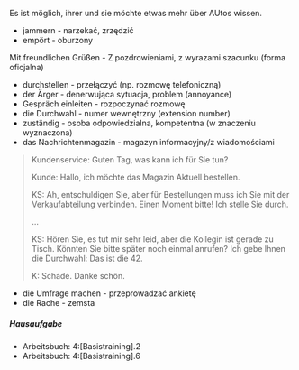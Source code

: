 Es ist möglich, ihrer   und sie möchte etwas mehr über AUtos wissen.

* jammern - narzekać, zrzędzić
* empört - oburzony

Mit freundlichen Grüßen - Z pozdrowieniami, z wyrazami szacunku (forma oficjalna)

* durchstellen - przełączyć (np. rozmowę telefoniczną)
* der Ärger - denerwująca sytuacja, problem (annoyance)
* Gespräch einleiten - rozpoczynać rozmowę
* die Durchwahl - numer wewnętrzny (extension number)
* zuständig - osoba odpowiedzialna, kompetentna (w znaczeniu wyznaczona)
* das Nachrichtenmagazin - magazyn informacyjny/z wiadomościami

>	Kundenservice: Guten Tag, was kann ich für Sie tun?
>
>	Kunde: Hallo, ich möchte das Magazin Aktuell bestellen.
>
>	KS: Ah, entschuldigen Sie, aber für Bestellungen muss ich Sie mit der Verkaufabteilung verbinden. Einen Moment bitte! Ich stelle Sie durch.
>
>	...
>
>	KS: Hören Sie, es tut mir sehr leid, aber die Kollegin ist gerade zu Tisch. Könnten Sie bitte später noch einmal anrufen? Ich gebe Ihnen die Durchwahl: Das ist die 42.
>
>	K: Schade. Danke schön.

* die Umfrage machen - przeprowadzać ankietę
* die Rache - zemsta


##### Hausaufgabe

* Arbeitsbuch: 4:[Basistraining].2
* Arbeitsbuch: 4:[Basistraining].6
